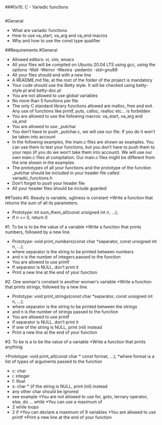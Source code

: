 ###0x10. C - Variadic functions
##
#General
* What are variadic functions
* How to use va_start, va_arg and va_end macros
* Why and how to use the const type qualifier

##Requirements
#General
* Allowed editors: vi, vim, emacs
* All your files will be compiled on Ubuntu 20.04 LTS using gcc, using the options -Wall -Werror -Wextra -pedantic -std=gnu89
* All your files should end with a new line
* A README.md file, at the root of the folder of the project is mandatory
* Your code should use the Betty style. It will be checked using betty-style.pl and betty-doc.pl
* You are not allowed to use global variables
* No more than 5 functions per file
* The only C standard library functions allowed are malloc, free and exit. Any use of functions like printf, puts, calloc, realloc etc… is forbidden
* You are allowed to use the following macros: va_start, va_arg and va_end
* You are allowed to use _putchar
* You don’t have to push _putchar.c, we will use our file. If you do it won’t be taken into account
* In the following examples, the main.c files are shown as examples. You can use them to test your functions, but you don’t have to push them to your repo (if you do we won’t take them into account). We will use our own main.c files at compilation. Our main.c files might be different from the one shown in the examples
* The prototypes of all your functions and the prototype of the function _putchar should be included in your header file called variadic_functions.h
* Don’t forget to push your header file
* All your header files should be include guarded

##Tasks
#0. Beauty is variable, ugliness is constant
*Write a function that returns the sum of all its parameters.

* Prototype: int sum_them_all(const unsigned int n, ...);
* If n == 0, return 0

#1. To be is to be the value of a variable
*Write a function that prints numbers, followed by a new line.

* Prototype: void print_numbers(const char *separator, const unsigned int n, ...);
* where separator is the string to be printed between numbers
* and n is the number of integers passed to the function
* You are allowed to use printf
* If separator is NULL, don’t print it
* Print a new line at the end of your function

#2. One woman's constant is another woman's variable
*Write a function that prints strings, followed by a new line.

* Prototype: void print_strings(const char *separator, const unsigned int n, ...);
* where separator is the string to be printed between the strings
* and n is the number of strings passed to the function
* You are allowed to use printf
* If separator is NULL, don’t print it
* If one of the string is NULL, print (nil) instead
* Print a new line at the end of your function

#3. To be is a to be the value of a variable
*Write a function that prints anything.

*Prototype: void print_all(const char * const format, ...);
*where format is a list of types of arguments passed to the function
   * c: char
   * i: integer
   * f: float
   * s: char * (if the string is NULL, print (nil) instead
   * any other char should be ignored
   * see example
*You are not allowed to use for, goto, ternary operator, else, do ... while
*You can use a maximum of
   * 2 while loops
   * 2 if
*You can declare a maximum of 9 variables
*You are allowed to use printf
*Print a new line at the end of your function

#
